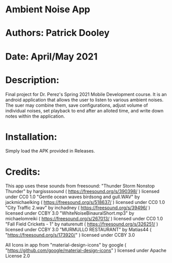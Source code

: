 # Ambient Noise App
# Authors: Patrick Dooley
# Date: April/May 2021
# Description:
Final project for Dr. Perez's Spring 2021 Mobile Development course. It is an android application that allows the user to listen to various ambient noises. The suer may combine them, save configurations, adjust volume of individual noises, set playback to end after an alloted time, and write down notes within the application.
# Installation:
Simply load the APK provided in Releases.
# Credits:
This app uses these sounds from freesound:
"Thunder Storm Nonstop Thunder" by hargissssound ( https://freesound.org/s/390398/ ) licensed under CC0 1.0
"Gentle ocean waves birdsong and gull.WAV" by jackmichaelking ( https://freesound.org/s/518637/ ) licensed under CC0 1.0
"City Traffic 2.wav" by inchadney ( https://freesound.org/s/39496/ ) licensed under CCBY 3.0
"WhiteNoiseBinauralShort.mp3" by michaelomreiki ( https://freesound.org/s/267013/ ) licensed under CC0 1.0
"Fall Field Crickets - 1" by naturenutt ( https://freesound.org/s/326251/ ) licensed under CCBY 3.0
"MURMULLO RESTAURANT" by Matias44 ( "https://freesound.org/s/173920/" ) licensed under CCBY 3.0

All Icons in app from "material-design-icons" by google ( "https://github.com/google/material-design-icons" ) licensed under Apache License 2.0
